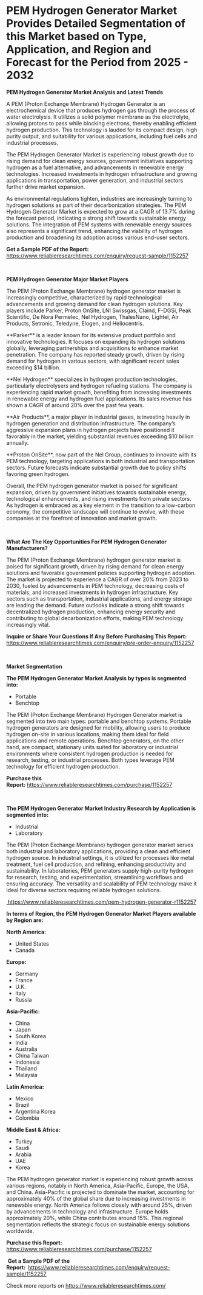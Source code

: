 <p><h1>PEM Hydrogen Generator Market Provides Detailed Segmentation of this Market based on Type, Application, and Region and Forecast for the Period from 2025 - 2032</h1></p><p><strong>PEM Hydrogen Generator Market Analysis and Latest Trends</strong></p>
<p><p>A PEM (Proton Exchange Membrane) Hydrogen Generator is an electrochemical device that produces hydrogen gas through the process of water electrolysis. It utilizes a solid polymer membrane as the electrolyte, allowing protons to pass while blocking electrons, thereby enabling efficient hydrogen production. This technology is lauded for its compact design, high purity output, and suitability for various applications, including fuel cells and industrial processes.</p><p>The PEM Hydrogen Generator Market is experiencing robust growth due to rising demand for clean energy sources, government initiatives supporting hydrogen as a fuel alternative, and advancements in renewable energy technologies. Increased investments in hydrogen infrastructure and growing applications in transportation, power generation, and industrial sectors further drive market expansion. </p><p>As environmental regulations tighten, industries are increasingly turning to hydrogen solutions as part of their decarbonization strategies. The PEM Hydrogen Generator Market is expected to grow at a CAGR of 13.7% during the forecast period, indicating a strong shift towards sustainable energy solutions. The integration of PEM systems with renewable energy sources also represents a significant trend, enhancing the viability of hydrogen production and broadening its adoption across various end-user sectors.</p></p>
<p><strong>Get a Sample PDF of the Report:&nbsp;</strong> <a href="https://www.reliableresearchtimes.com/enquiry/request-sample/1152257?utm_campaign=2940&utm_medium=2&utm_source=Github&utm_content=ia&utm_term=10042025&utm_id=pem-hydrogen-generator">https://www.reliableresearchtimes.com/enquiry/request-sample/1152257</a></p>
<p>&nbsp;</p>
<p><strong>PEM Hydrogen Generator Major Market Players</strong></p>
<p><p>The PEM (Proton Exchange Membrane) hydrogen generator market is increasingly competitive, characterized by rapid technological advancements and growing demand for clean hydrogen solutions. Key players include Parker, Proton OnSite, LNI Swissgas, Claind, F-DGSi, Peak Scientific, De Nora Permelec, Nel Hydrogen, ThalesNano, Lightel, Air Products, Setronic, Teledyne, Elogen, and Heliocentris.</p><p>**Parker** is a leader known for its extensive product portfolio and innovative technologies. It focuses on expanding its hydrogen solutions globally, leveraging partnerships and acquisitions to enhance market penetration. The company has reported steady growth, driven by rising demand for hydrogen in various sectors, with significant recent sales exceeding $14 billion.</p><p>**Nel Hydrogen** specializes in hydrogen production technologies, particularly electrolysers and hydrogen refueling stations. The company is experiencing rapid market growth, benefiting from increasing investments in renewable energy and hydrogen fuel applications. Its sales revenue has shown a CAGR of around 20% over the past few years.</p><p>**Air Products**, a major player in industrial gases, is investing heavily in hydrogen generation and distribution infrastructure. The company’s aggressive expansion plans in hydrogen projects have positioned it favorably in the market, yielding substantial revenues exceeding $10 billion annually.</p><p>**Proton OnSite**, now part of the Nel Group, continues to innovate with its PEM technology, targeting applications in both industrial and transportation sectors. Future forecasts indicate substantial growth due to policy shifts favoring green hydrogen.</p><p>Overall, the PEM hydrogen generator market is poised for significant expansion, driven by government initiatives towards sustainable energy, technological enhancements, and rising investments from private sectors. As hydrogen is embraced as a key element in the transition to a low-carbon economy, the competitive landscape will continue to evolve, with these companies at the forefront of innovation and market growth.</p></p>
<p>&nbsp;</p>
<p><strong>What Are The Key Opportunities For PEM Hydrogen Generator Manufacturers?</strong></p>
<p><p>The PEM (Proton Exchange Membrane) hydrogen generator market is poised for significant growth, driven by rising demand for clean energy solutions and favorable government policies supporting hydrogen adoption. The market is projected to experience a CAGR of over 20% from 2023 to 2030, fueled by advancements in PEM technology, decreasing costs of materials, and increased investments in hydrogen infrastructure. Key sectors such as transportation, industrial applications, and energy storage are leading the demand. Future outlooks indicate a strong shift towards decentralized hydrogen production, enhancing energy security and contributing to global decarbonization efforts, making PEM technology increasingly vital.</p></p>
<p><strong>Inquire or Share Your Questions If Any Before Purchasing This Report:</strong> <a href="https://www.reliableresearchtimes.com/enquiry/pre-order-enquiry/1152257?utm_campaign=2940&utm_medium=2&utm_source=Github&utm_content=ia&utm_term=10042025&utm_id=pem-hydrogen-generator">https://www.reliableresearchtimes.com/enquiry/pre-order-enquiry/1152257</a></p>
<p>&nbsp;</p>
<p><strong>Market Segmentation</strong></p>
<p><strong>The PEM Hydrogen Generator Market Analysis by types is segmented into:</strong></p>
<p><ul><li>Portable</li><li>Benchtop</li></ul></p>
<p><p>The PEM (Proton Exchange Membrane) Hydrogen Generator market is segmented into two main types: portable and benchtop systems. Portable hydrogen generators are designed for mobility, allowing users to produce hydrogen on-site in various locations, making them ideal for field applications and remote operations. Benchtop generators, on the other hand, are compact, stationary units suited for laboratory or industrial environments where consistent hydrogen production is needed for research, testing, or industrial processes. Both types leverage PEM technology for efficient hydrogen production.</p></p>
<p><strong>Purchase this Report:&nbsp;</strong><a href="https://www.reliableresearchtimes.com/purchase/1152257?utm_campaign=2940&utm_medium=2&utm_source=Github&utm_content=ia&utm_term=10042025&utm_id=pem-hydrogen-generator">https://www.reliableresearchtimes.com/purchase/1152257</a></p>
<p>&nbsp;</p>
<p><strong>The PEM Hydrogen Generator Market Industry Research by Application is segmented into:</strong></p>
<p><ul><li>Industrial</li><li>Laboratory</li></ul></p>
<p><p>The PEM (Proton Exchange Membrane) hydrogen generator market serves both industrial and laboratory applications, providing a clean and efficient hydrogen source. In industrial settings, it is utilized for processes like metal treatment, fuel cell production, and refining, enhancing productivity and sustainability. In laboratories, PEM generators supply high-purity hydrogen for research, testing, and experimentation, streamlining workflows and ensuring accuracy. The versatility and scalability of PEM technology make it ideal for diverse sectors requiring reliable hydrogen solutions.</p></p>
<p><a href="https://www.reliableresearchtimes.com/pem-hydrogen-generator-r1152257?utm_campaign=2940&utm_medium=2&utm_source=Github&utm_content=ia&utm_term=10042025&utm_id=pem-hydrogen-generator">&nbsp;https://www.reliableresearchtimes.com/pem-hydrogen-generator-r1152257</a></p>
<p><strong>In terms of Region, the PEM Hydrogen Generator Market Players available by Region are:</strong></p>
<p>
    <p> <strong> North America: </strong>
        <ul>
            <li>United States</li>
            <li>Canada</li>
        </ul>
        </p> 
    <p> <strong> Europe: </strong>
        <ul>
            <li>Germany</li>
            <li>France</li>
            <li>U.K.</li>
            <li>Italy</li>
            <li>Russia</li>
        </ul>
        </p> 
    <p> <strong> Asia-Pacific: </strong>
        <ul>
            <li>China</li>
            <li>Japan</li>
            <li>South Korea</li>
            <li>India</li>
            <li>Australia</li>
            <li>China Taiwan</li>
            <li>Indonesia</li>
            <li>Thailand</li>
            <li>Malaysia</li>
        </ul>
        </p> 
    <p> <strong> Latin America: </strong>
        <ul>
            <li>Mexico</li>
            <li>Brazil</li>
            <li>Argentina Korea</li>
            <li>Colombia</li>
        </ul>
        </p> 
    <p> <strong> Middle East & Africa: </strong>
        <ul>
            <li>Turkey</li>
            <li>Saudi</li>
            <li>Arabia</li>
            <li>UAE</li>
            <li>Korea</li>
        </ul>
    </p>
    </p>
<p><p>The PEM hydrogen generator market is experiencing robust growth across various regions, notably in North America, Asia-Pacific, Europe, the USA, and China. Asia-Pacific is projected to dominate the market, accounting for approximately 40% of the global share due to increasing investments in renewable energy. North America follows closely with around 25%, driven by advancements in technology and infrastructure. Europe holds approximately 20%, while China contributes around 15%. This regional segmentation reflects the strategic focus on sustainable energy solutions worldwide.</p></p>
<p><strong>Purchase this Report: </strong><a href="https://www.reliableresearchtimes.com/purchase/1152257?utm_campaign=2940&utm_medium=2&utm_source=Github&utm_content=ia&utm_term=10042025&utm_id=pem-hydrogen-generator">https://www.reliableresearchtimes.com/purchase/1152257</a></p>
<p>&nbsp;<strong>Get a Sample PDF of the Report:&nbsp;&nbsp;</strong><a href="https://www.reliableresearchtimes.com/enquiry/request-sample/1152257?utm_campaign=2940&utm_medium=2&utm_source=Github&utm_content=ia&utm_term=10042025&utm_id=pem-hydrogen-generator">https://www.reliableresearchtimes.com/enquiry/request-sample/1152257</a></p>
<p><strong></strong></p>
<p>Check more reports on <a href="https://www.reliableresearchtimes.com/?utm_campaign=2940&utm_medium=2&utm_source=Github&utm_content=ia&utm_term=10042025&utm_id=pem-hydrogen-generator">https://www.reliableresearchtimes.com/</a></p>